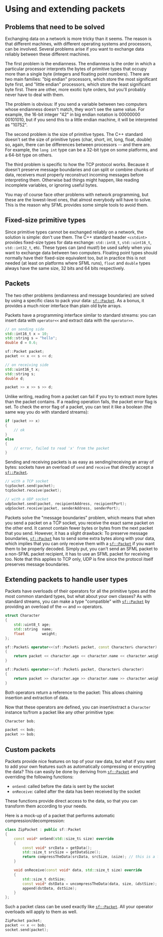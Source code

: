 # Using and extending packets

## Problems that need to be solved

Exchanging data on a network is more tricky than it seems.
The reason is that different machines, with different operating systems and processors, can be involved.
Several problems arise if you want to exchange data reliably between these different machines.

The first problem is the endianness.
The endianness is the order in which a particular processor interprets the bytes of primitive types that occupy more than a single byte (integers and floating point numbers).
There are two main families: "big endian" processors, which store the most significant byte first, and "little endian" processors, which store the least significant byte first.
There are other, more exotic byte orders, but you'll probably never have to deal with them.
 
The problem is obvious: If you send a variable between two computers whose endianness doesn't match, they won't see the same value.
For example, the 16-bit integer "42" in big endian notation is 00000000 00101010, but if you send this to a little endian machine, it will be interpreted as "10752".

The second problem is the size of primitive types.
The C++ standard doesn't set the size of primitive types (char, short, int, long, float, double) so, again, there can be differences between processors -- and there are.
For example, the `long int` type can be a 32-bit type on some platforms, and a 64-bit type on others.

The third problem is specific to how the TCP protocol works.
Because it doesn't preserve message boundaries and can split or combine chunks of data, receivers must properly reconstruct incoming messages before interpreting them.
Otherwise bad things might happen, like reading incomplete variables, or ignoring useful bytes.

You may of course face other problems with network programming, but these are the lowest-level ones, that almost everybody will have to solve.
This is the reason why SFML provides some simple tools to avoid them.

## Fixed-size primitive types

Since primitive types cannot be exchanged reliably on a network, the solution is simple: don't use them.
The C++ standard header `<cstdint>` provides fixed-size types for data exchange: `std::int8_t`, `std::uint16_t`, `std::int32_t`, etc.
These types can (and must!) be used safely when you want to exchange data between two computers.
Floating point types should normally have their fixed-size equivalent too, but in practice this is not needed (at least on platforms where SFML runs), `float` and `double` types always have the same size, 32 bits and 64 bits respectively.

## Packets

The two other problems (endianness and message boundaries) are solved by using a specific class to pack your data: [`sf::Packet`](https://www.sfml-dev.org/documentation/3.0.0/classsf_1_1Packet.php "sf::Packet documentation").
As a bonus, it provides a much nicer interface than plain old byte arrays.

Packets have a programming interface similar to standard streams: you can insert data with `operator<<` and extract data with the `operator>>`.

```cpp
// on sending side
std::int16_t x = 10;
std::string s = "hello";
double d = 0.6;

sf::Packet packet;
packet << x << s << d;
```

```cpp
// on receiving side
std::uint16_t x;
std::string s;
double d;

packet >> x >> s >> d;
```

Unlike writing, reading from a packet can fail if you try to extract more bytes than the packet contains.
If a reading operation fails, the packet error flag is set.
To check the error flag of a packet, you can test it like a boolean (the same way you do with standard streams):

```cpp
if (packet >> x)
{
    // ok
}
else
{
    // error, failed to read 'x' from the packet
}
```

Sending and receiving packets is as easy as sending/receiving an array of bytes: sockets have an overload of `send` and `receive` that directly accept a [`sf::Packet`](https://www.sfml-dev.org/documentation/3.0.0/classsf_1_1Packet.php "sf::Packet documentation").

```cpp
// with a TCP socket
tcpSocket.send(packet);
tcpSocket.receive(packet);
```

```cpp
// with a UDP socket
udpSocket.send(packet, recipientAddress, recipientPort);
udpSocket.receive(packet, senderAddress, senderPort);
```

Packets solve the "message boundaries" problem, which means that when you send a packet on a TCP socket, you receive the exact same packet on the other end.
It cannot contain fewer bytes or bytes from the next packet that you send.
However, it has a slight drawback: To preserve message boundaries, [`sf::Packet`](https://www.sfml-dev.org/documentation/3.0.0/classsf_1_1Packet.php "sf::Packet documentation") has to send some extra bytes along with your data, which implies that you can only receive them with a [`sf::Packet`](https://www.sfml-dev.org/documentation/3.0.0/classsf_1_1Packet.php "sf::Packet documentation") if you want them to be properly decoded.
Simply put, you can't send an SFML packet to a non-SFML packet recipient, it has to use an SFML packet for receiving too.
Note that this applies to TCP only, UDP is fine since the protocol itself preserves message boundaries.

## Extending packets to handle user types

Packets have overloads of their operators for all the primitive types and the most common standard types, but what about your own classes? As with standard streams, you can make a type "compatible" with [`sf::Packet`](https://www.sfml-dev.org/documentation/3.0.0/classsf_1_1Packet.php "sf::Packet documentation") by providing an overload of the `<<` and `>>` operators.

```cpp
struct Character
{
    std::uint8_t age;
    std::string  name;
    float        weight;
};

sf::Packet& operator<<(sf::Packet& packet, const Character& character)
{
    return packet << character.age << character.name << character.weight;
}

sf::Packet& operator>>(sf::Packet& packet, Character& character)
{
    return packet >> character.age >> character.name >> character.weight;
}
```

Both operators return a reference to the packet: This allows chaining insertion and extraction of data.

Now that these operators are defined, you can insert/extract a `Character` instance to/from a packet like any other primitive type:

```cpp
Character bob;

packet << bob;
packet >> bob;
```

## Custom packets

Packets provide nice features on top of your raw data, but what if you want to add your own features such as automatically compressing or encrypting the data? This can easily be done by deriving from [`sf::Packet`](https://www.sfml-dev.org/documentation/3.0.0/classsf_1_1Packet.php "sf::Packet documentation") and overriding the following functions:

- `onSend`: called before the data is sent by the socket
- `onReceive`: called after the data has been received by the socket

These functions provide direct access to the data, so that you can transform them according to your needs.

Here is a mock-up of a packet that performs automatic compression/decompression:

```cpp
class ZipPacket : public sf::Packet
{
    const void* onSend(std::size_t& size) override
    {
        const void* srcData = getData();
        std::size_t srcSize = getDataSize();
        return compressTheData(srcData, srcSize, &size); // this is a fake function, of course :)
    }

    void onReceive(const void* data, std::size_t size) override
    {
        std::size_t dstSize;
        const void* dstData = uncompressTheData(data, size, &dstSize); // this is a fake function, of course :)
        append(dstData, dstSize);
    }
};
```

Such a packet class can be used exactly like [`sf::Packet`](https://www.sfml-dev.org/documentation/3.0.0/classsf_1_1Packet.php "sf::Packet documentation").
All your operator overloads will apply to them as well.

```cpp
ZipPacket packet;
packet << x << bob;
socket.send(packet);
```
